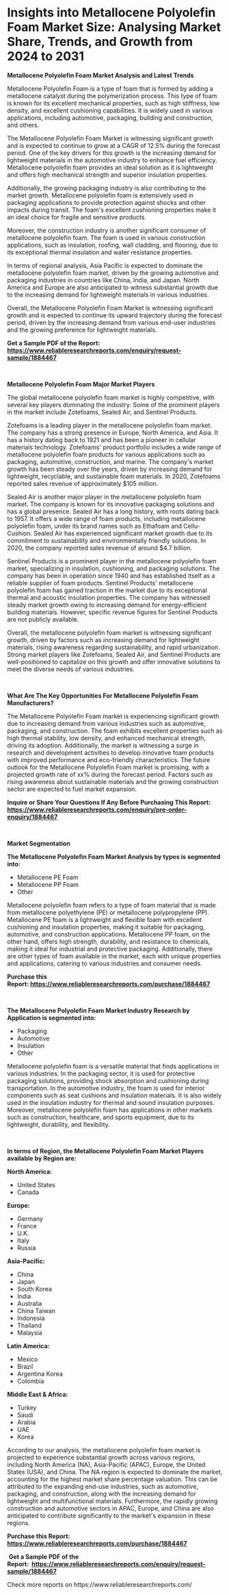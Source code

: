 <p><h1>Insights into Metallocene Polyolefin Foam Market Size: Analysing Market Share, Trends, and Growth from 2024 to 2031</h1></p><p><strong>Metallocene Polyolefin Foam Market Analysis and Latest Trends</strong></p>
<p><p>Metallocene Polyolefin Foam is a type of foam that is formed by adding a metallocene catalyst during the polymerization process. This type of foam is known for its excellent mechanical properties, such as high stiffness, low density, and excellent cushioning capabilities. It is widely used in various applications, including automotive, packaging, building and construction, and others.</p><p>The Metallocene Polyolefin Foam Market is witnessing significant growth and is expected to continue to grow at a CAGR of 12.5% during the forecast period. One of the key drivers for this growth is the increasing demand for lightweight materials in the automotive industry to enhance fuel efficiency. Metallocene polyolefin foam provides an ideal solution as it is lightweight and offers high mechanical strength and superior insulation properties.</p><p>Additionally, the growing packaging industry is also contributing to the market growth. Metallocene polyolefin foam is extensively used in packaging applications to provide protection against shocks and other impacts during transit. The foam's excellent cushioning properties make it an ideal choice for fragile and sensitive products.</p><p>Moreover, the construction industry is another significant consumer of metallocene polyolefin foam. The foam is used in various construction applications, such as insulation, roofing, wall cladding, and flooring, due to its exceptional thermal insulation and water resistance properties.</p><p>In terms of regional analysis, Asia Pacific is expected to dominate the metallocene polyolefin foam market, driven by the growing automotive and packaging industries in countries like China, India, and Japan. North America and Europe are also anticipated to witness substantial growth due to the increasing demand for lightweight materials in various industries.</p><p>Overall, the Metallocene Polyolefin Foam Market is witnessing significant growth and is expected to continue its upward trajectory during the forecast period, driven by the increasing demand from various end-user industries and the growing preference for lightweight materials.</p></p>
<p><strong>Get a Sample PDF of the Report:&nbsp; <a href="https://www.reliableresearchreports.com/enquiry/request-sample/1884467">https://www.reliableresearchreports.com/enquiry/request-sample/1884467</a></strong></p>
<p>&nbsp;</p>
<p><strong>Metallocene Polyolefin Foam Major Market Players</strong></p>
<p><p>The global metallocene polyolefin foam market is highly competitive, with several key players dominating the industry. Some of the prominent players in the market include Zotefoams, Sealed Air, and Sentinel Products. </p><p>Zotefoams is a leading player in the metallocene polyolefin foam market. The company has a strong presence in Europe, North America, and Asia. It has a history dating back to 1921 and has been a pioneer in cellular materials technology. Zotefoams' product portfolio includes a wide range of metallocene polyolefin foam products for various applications such as packaging, automotive, construction, and marine. The company's market growth has been steady over the years, driven by increasing demand for lightweight, recyclable, and sustainable foam materials. In 2020, Zotefoams reported sales revenue of approximately $105 million.</p><p>Sealed Air is another major player in the metallocene polyolefin foam market. The company is known for its innovative packaging solutions and has a global presence. Sealed Air has a long history, with roots dating back to 1957. It offers a wide range of foam products, including metallocene polyolefin foam, under its brand names such as Ethafoam and Cellu-Cushion. Sealed Air has experienced significant market growth due to its commitment to sustainability and environmentally friendly solutions. In 2020, the company reported sales revenue of around $4.7 billion.</p><p>Sentinel Products is a prominent player in the metallocene polyolefin foam market, specializing in insulation, cushioning, and packaging solutions. The company has been in operation since 1940 and has established itself as a reliable supplier of foam products. Sentinel Products' metallocene polyolefin foam has gained traction in the market due to its exceptional thermal and acoustic insulation properties. The company has witnessed steady market growth owing to increasing demand for energy-efficient building materials. However, specific revenue figures for Sentinel Products are not publicly available.</p><p>Overall, the metallocene polyolefin foam market is witnessing significant growth, driven by factors such as increasing demand for lightweight materials, rising awareness regarding sustainability, and rapid urbanization. Strong market players like Zotefoams, Sealed Air, and Sentinel Products are well-positioned to capitalize on this growth and offer innovative solutions to meet the diverse needs of various industries.</p></p>
<p>&nbsp;</p>
<p><strong>What Are The Key Opportunities For Metallocene Polyolefin Foam Manufacturers?</strong></p>
<p><p>The Metallocene Polyolefin Foam market is experiencing significant growth due to increasing demand from various industries such as automotive, packaging, and construction. The foam exhibits excellent properties such as high thermal stability, low density, and enhanced mechanical strength, driving its adoption. Additionally, the market is witnessing a surge in research and development activities to develop innovative foam products with improved performance and eco-friendly characteristics. The future outlook for the Metallocene Polyolefin Foam market is promising, with a projected growth rate of xx% during the forecast period. Factors such as rising awareness about sustainable materials and the growing construction sector are expected to fuel market expansion.</p></p>
<p><strong>Inquire or Share Your Questions If Any Before Purchasing This Report: <a href="https://www.reliableresearchreports.com/enquiry/pre-order-enquiry/1884467">https://www.reliableresearchreports.com/enquiry/pre-order-enquiry/1884467</a></strong></p>
<p>&nbsp;</p>
<p><strong>Market Segmentation</strong></p>
<p><strong>The Metallocene Polyolefin Foam Market Analysis by types is segmented into:</strong></p>
<p><ul><li>Metallocene PE Foam</li><li>Metallocene PP Foam</li><li>Other</li></ul></p>
<p><p>Metallocene polyolefin foam refers to a type of foam material that is made from metallocene polyethylene (PE) or metallocene polypropylene (PP). Metallocene PE foam is a lightweight and flexible foam with excellent cushioning and insulation properties, making it suitable for packaging, automotive, and construction applications. Metallocene PP foam, on the other hand, offers high strength, durability, and resistance to chemicals, making it ideal for industrial and protective packaging. Additionally, there are other types of foam available in the market, each with unique properties and applications, catering to various industries and consumer needs.</p></p>
<p><strong>Purchase this Report:&nbsp;<a href="https://www.reliableresearchreports.com/purchase/1884467">https://www.reliableresearchreports.com/purchase/1884467</a></strong></p>
<p>&nbsp;</p>
<p><strong>The Metallocene Polyolefin Foam Market Industry Research by Application is segmented into:</strong></p>
<p><ul><li>Packaging</li><li>Automotive</li><li>Insulation</li><li>Other</li></ul></p>
<p><p>Metallocene polyolefin foam is a versatile material that finds applications in various industries. In the packaging sector, it is used for protective packaging solutions, providing shock absorption and cushioning during transportation. In the automotive industry, the foam is used for interior components such as seat cushions and insulation materials. It is also widely used in the insulation industry for thermal and sound insulation purposes. Moreover, metallocene polyolefin foam has applications in other markets such as construction, healthcare, and sports equipment, due to its lightweight, durability, and flexibility.</p></p>
<p>&nbsp;</p>
<p><strong>In terms of Region, the Metallocene Polyolefin Foam Market Players available by Region are:</strong></p>
<p>
    <p> <strong> North America: </strong>
        <ul>
            <li>United States</li>
            <li>Canada</li>
        </ul>
        </p> 
    <p> <strong> Europe: </strong>
        <ul>
            <li>Germany</li>
            <li>France</li>
            <li>U.K.</li>
            <li>Italy</li>
            <li>Russia</li>
        </ul>
        </p> 
    <p> <strong> Asia-Pacific: </strong>
        <ul>
            <li>China</li>
            <li>Japan</li>
            <li>South Korea</li>
            <li>India</li>
            <li>Australia</li>
            <li>China Taiwan</li>
            <li>Indonesia</li>
            <li>Thailand</li>
            <li>Malaysia</li>
        </ul>
        </p> 
    <p> <strong> Latin America: </strong>
        <ul>
            <li>Mexico</li>
            <li>Brazil</li>
            <li>Argentina Korea</li>
            <li>Colombia</li>
        </ul>
        </p> 
    <p> <strong> Middle East & Africa: </strong>
        <ul>
            <li>Turkey</li>
            <li>Saudi</li>
            <li>Arabia</li>
            <li>UAE</li>
            <li>Korea</li>
        </ul>
    </p>
    </p>
<p><p>According to our analysis, the metallocene polyolefin foam market is projected to experience substantial growth across various regions, including North America (NA), Asia-Pacific (APAC), Europe, the United States (USA), and China. The NA region is expected to dominate the market, accounting for the highest market share percentage valuation. This can be attributed to the expanding end-use industries, such as automotive, packaging, and construction, along with the increasing demand for lightweight and multifunctional materials. Furthermore, the rapidly growing construction and automotive sectors in APAC, Europe, and China are also anticipated to contribute significantly to the market's expansion in these regions.</p></p>
<p><strong>Purchase this Report: <a href="https://www.reliableresearchreports.com/purchase/1884467">https://www.reliableresearchreports.com/purchase/1884467</a></strong></p>
<p>&nbsp;<strong>Get a Sample PDF of the Report:&nbsp;&nbsp;<a href="https://www.reliableresearchreports.com/enquiry/request-sample/1884467">https://www.reliableresearchreports.com/enquiry/request-sample/1884467</a></strong></p>
<p><strong></strong></p>
<p>Check more reports on https://www.reliableresearchreports.com/</p>